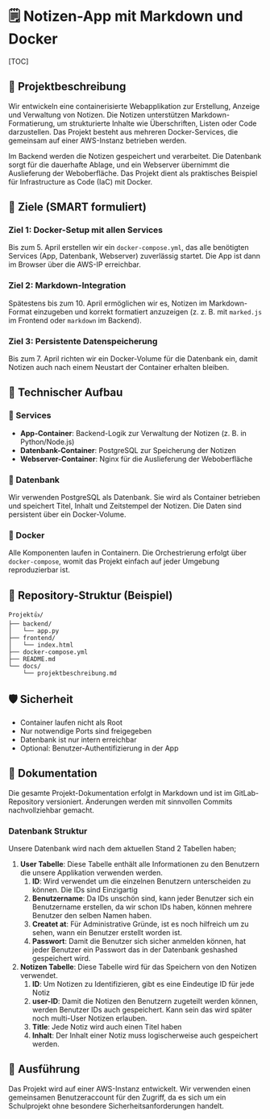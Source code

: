 # 🗒️ Notizen-App mit Markdown und Docker
[TOC]
## 🧠 Projektbeschreibung
Wir entwickeln eine containerisierte Webapplikation zur Erstellung, Anzeige und Verwaltung von Notizen. Die Notizen unterstützen Markdown-Formatierung, um strukturierte Inhalte wie Überschriften, Listen oder Code darzustellen. Das Projekt besteht aus mehreren Docker-Services, die gemeinsam auf einer AWS-Instanz betrieben werden.

Im Backend werden die Notizen gespeichert und verarbeitet. Die Datenbank sorgt für die dauerhafte Ablage, und ein Webserver übernimmt die Auslieferung der Weboberfläche. Das Projekt dient als praktisches Beispiel für Infrastructure as Code (IaC) mit Docker.

## 🌟 Ziele (SMART formuliert)

### Ziel 1: Docker-Setup mit allen Services
Bis zum 5. April erstellen wir ein `docker-compose.yml`, das alle benötigten Services (App, Datenbank, Webserver) zuverlässig startet. Die App ist dann im Browser über die AWS-IP erreichbar.

### Ziel 2: Markdown-Integration
Spätestens bis zum 10. April ermöglichen wir es, Notizen im Markdown-Format einzugeben und korrekt formatiert anzuzeigen (z. ​​z. B. mit `marked.js` im Frontend oder `markdown` im Backend).

### Ziel 3: Persistente Datenspeicherung
Bis zum 7. April richten wir ein Docker-Volume für die Datenbank ein, damit Notizen auch nach einem Neustart der Container erhalten bleiben.

## 🧱 Technischer Aufbau

### 🔹 Services
- **App-Container**: Backend-Logik zur Verwaltung der Notizen (z. B. in Python/Node.js)
- **Datenbank-Container**: PostgreSQL zur Speicherung der Notizen
- **Webserver-Container**: Nginx für die Auslieferung der Weboberfläche

### 🔹 Datenbank
Wir verwenden PostgreSQL als Datenbank. Sie wird als Container betrieben und speichert Titel, Inhalt und Zeitstempel der Notizen. Die Daten sind persistent über ein Docker-Volume.

### 🔹 Docker
Alle Komponenten laufen in Containern. Die Orchestrierung erfolgt über `docker-compose`, womit das Projekt einfach auf jeder Umgebung reproduzierbar ist.

## 📁 Repository-Struktur (Beispiel)

```
Projekt👍/
├── backend/
│   └── app.py
├── frontend/
│   └── index.html
├── docker-compose.yml
├── README.md
└── docs/
    └── projektbeschreibung.md
```

## 🛡️ Sicherheit
- Container laufen nicht als Root
- Nur notwendige Ports sind freigegeben
- Datenbank ist nur intern erreichbar
- Optional: Benutzer-Authentifizierung in der App

## 📝 Dokumentation
Die gesamte Projekt-Dokumentation erfolgt in Markdown und ist im GitLab-Repository versioniert. Änderungen werden mit sinnvollen Commits nachvollziehbar gemacht.
### Datenbank Struktur
Unsere Datenbank wird nach dem aktuellen Stand 2 Tabellen haben;
1. **User Tabelle**: Diese Tabelle enthält alle Informationen zu den Benutzern die unsere Applikation verwenden werden.
   1. **ID**: Wird verwendet um die einzelnen Benutzern unterscheiden zu können. Die IDs sind Einzigartig
   2. **Benutzername**: Da IDs unschön sind, kann jeder Benutzer sich ein Benutzername erstellen, da wir schon IDs haben, können mehrere Benutzer den selben Namen haben.
   3. **Createt at**: Für Administrative Gründe, ist es noch hilfreich um zu sehen, wann ein Benutzer erstellt worden ist.
   4. **Passwort**: Damit die Benutzer sich sicher anmelden können, hat jeder Benutzer ein Passwort das in der Datenbank geshashed gespeichert wird.
2. **Notizen Tabelle**: Diese Tabelle wird für das Speichern von den Notizen verwendet.
   1. **ID**: Um Notizen zu Identifizieren, gibt es eine Eindeutige ID für jede  Notiz
   2. **user-ID**: Damit die Notizen den Benutzern zugeteilt werden können, werden Benutzer IDs auch gespeichert. Kann sein das wird später noch multi-User Notizen erlauben.
   3. **Title**: Jede Notiz wird auch einen Titel haben
   4. **Inhalt**: Der Inhalt einer Notiz muss logischerweise auch gespeichert werden.
## 🚀 Ausführung
Das Projekt wird auf einer AWS-Instanz entwickelt. Wir verwenden einen gemeinsamen Benutzeraccount für den Zugriff, da es sich um ein Schulprojekt ohne besondere Sicherheitsanforderungen handelt.

